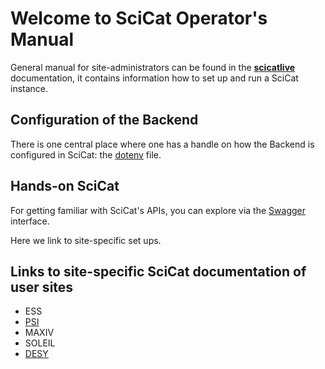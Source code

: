 # Welcome to SciCat Operator's Manual

General manual for site-administrators can be found in the [**scicatlive**](https://www.scicatproject.org/scicatlive/latest/) documentation, it contains information how to set up and run a SciCat instance.

## Configuration of the Backend
There is one central place where one has a handle on how the Backend is configured in SciCat: the [dotenv](../backendconfig/index.md) file.

## Hands-on SciCat 
For getting familiar with SciCat's APIs, you can explore via the [Swagger](../swagger/index.md) interface.




Here we link to site-specific set ups. 

## Links to site-specific SciCat documentation of user sites

* ESS
* [PSI](../sites/PSI/index.md)
* MAXIV
* SOLEIL
* [DESY](../sites/DESY/index.md)



